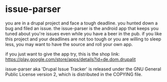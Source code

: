 issue-parser
============

you are in a drupal project and face a tough deadline. you hunted down a bug and filed an issue. the issue-parser is the android app that keeps you tuned about you're issues even while you have a beer in the pub.
if you like this project and your deadlines are not too tough or you are willing to sleep less, you may want to have the source and roll your own app.

if you just want to give the app try, this is the shop link: https://play.google.com/store/apps/details?id=de.dom.drupalit

issue-parser aka 'Drupal Issue Tracker' is released under the GNU General Public License version 2, which is distributed in the COPYING file.

